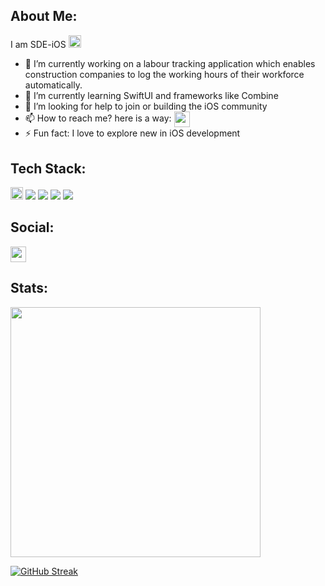 ## About Me:
  I am SDE-iOS <img src="https://cdn-icons-png.flaticon.com/512/731/731985.png" width="20">


- 🔭 I’m currently working on a labour tracking application which enables construction companies to log the working hours of their workforce automatically.
- 🌱 I’m currently learning SwiftUI and frameworks like Combine
- 🤔 I’m looking for help to join or building the iOS community 
- 📫 How to reach me? here is a way: <a href="https://www.linkedin.com/in/gdeep1/" target="blank"><img align="center" src="https://cdn-icons-png.flaticon.com/512/3536/3536505.png" height="25" /></a>
- ⚡ Fun fact: I love to explore new in iOS development

## Tech Stack:
<img src="https://cdn-icons-png.flaticon.com/512/731/731985.png" width="20"> <img src="https://img.shields.io/badge/Swift-Red"> <img src="https://img.shields.io/badge/Objective-C-blue"> <img src="https://img.shields.io/badge/UIKit-9cf"> <img src="https://img.shields.io/badge/Realm-Local%20DB-red"> 
  

## Social:

 <a href="https://www.linkedin.com/in/gdeep1/" target="blank"><img align="center" src="https://cdn-icons-png.flaticon.com/512/3536/3536505.png" height="25" /></a>

## Stats:
<img src="https://github-readme-stats.vercel.app/api?username=gDeep1&show_icons=true&theme=gruvbox" width="400">

[![GitHub Streak](https://github-readme-streak-stats.herokuapp.com?user=gDeep1&theme=gruvbox)](https://git.io/streak-stats)

<!--
**gDeep1/gDeep1** is a ✨ _special_ ✨ repository because its `README.md` (this file) appears on your GitHub profile.
-->
